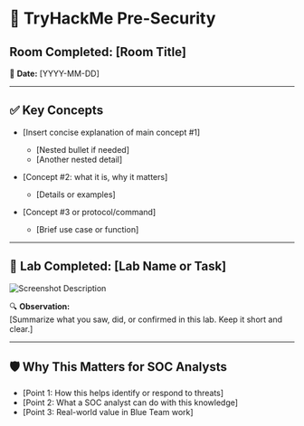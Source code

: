 # 🧠 TryHackMe Pre-Security

## Room Completed: [Room Title]

📅 **Date:** [YYYY-MM-DD]

---

## ✅ Key Concepts

- [Insert concise explanation of main concept #1]
  - [Nested bullet if needed]
  - [Another nested detail]

- [Concept #2: what it is, why it matters]
  - [Details or examples]

- [Concept #3 or protocol/command]
  - [Brief use case or function]

---

## 🧪 Lab Completed: [Lab Name or Task]

![Screenshot Description](../../assets/[screenshot-name].png)

🔍 **Observation:**  
[Summarize what you saw, did, or confirmed in this lab. Keep it short and clear.]

---

## 🛡️ Why This Matters for SOC Analysts

- [Point 1: How this helps identify or respond to threats]
- [Point 2: What a SOC analyst can do with this knowledge]
- [Point 3: Real-world value in Blue Team work]

